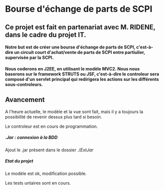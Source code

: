 # Bourse d'échange de parts de SCPI

## Ce projet est fait en partenariat avec M. RIDENE, dans le cadre du projet IT.

#### Notre but est de créer une bourse d'échange de parts de SCPI, c'est-à-dire un circuit court d'achat/vente de parts de SCPI entre partiulier, supervisée par la SCPI.

#### Nous coderons en J2EE, en utilisant le modèle MVC2. Nous nous baserons sur le framework STRUTS ou JSF, c'est-à-dire le controleur sera composé d'un servlet principal qui redirigera les actions sur les différents sous-controleurs. 

## Avancement

A l'heure actuelle, le modèle et la vue sont fait, mais il y a toujours la possibilité de revenir dessus plus tard si besoin.

Le controleur est en cours de programmation.



 

##### .Jar : connexion à la BDD

Ajout le .jar présent dans le dossier ./$ExtJar$

##### Etat du projet

Le modèle est ok, modification possible.

Les tests untaires sont en cours.


